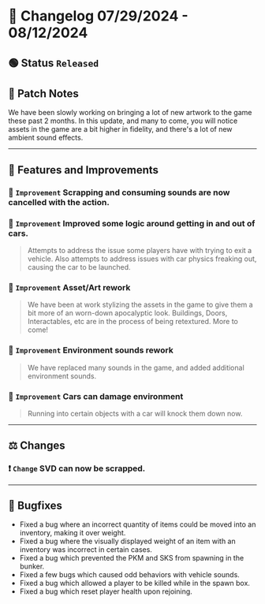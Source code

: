# :bookmark_tabs:  Changelog 07/29/2024 - 08/12/2024

## :green_circle: Status `Released`

## :speech_balloon: Patch Notes
We have been slowly working on bringing a lot of new artwork to the game these past 2 months. In this update, and many to come, you will notice assets in the game are a bit higher in fidelity, and there's a lot of new ambient sound effects.

________

## :loudspeaker: Features and Improvements

### :arrow_up_small: `Improvement` Scrapping and consuming sounds are now cancelled with the action.

### :arrow_up_small: `Improvement` Improved some logic around getting in and out of cars.
> Attempts to address the issue some players have with trying to exit a vehicle.
> Also attempts to address issues with car physics freaking out, causing the car to be launched.

### :arrow_up_small: `Improvement` Asset/Art rework
> We have been at work stylizing the assets in the game to give them a bit more of an worn-down apocalyptic look.
> Buildings, Doors, Interactables, etc are in the process of being retextured.
> More to come!

### :arrow_up_small: `Improvement` Environment sounds rework
> We have replaced many sounds in the game, and added additional environment sounds.

### :arrow_up_small: `Improvement` Cars can damage environment
> Running into certain objects with a car will knock them down now.

________

## :balance_scale: Changes

### :exclamation: `Change` SVD can now be scrapped.

________

## :bug: Bugfixes
- Fixed a bug where an incorrect quantity of items could be moved into an inventory, making it over weight.
- Fixed a bug where the visually displayed weight of an item with an inventory was incorrect in certain cases.
- Fixed a bug which prevented the PKM and SKS from spawning in the bunker.
- Fixed a few bugs which caused odd behaviors with vehicle sounds.
- Fixed a bug which allowed a player to be killed while in the spawn box.
- Fixed a bug which reset player health upon rejoining.
